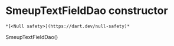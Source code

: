 


# SmeupTextFieldDao constructor




    *[<Null safety>](https://dart.dev/null-safety)*



SmeupTextFieldDao()












